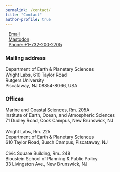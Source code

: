 ```yaml
---
permalink: /contact/
title: "Contact"
author-profile: true
---
```


<div style="margin: 10px" itemscope itemtype="http://schema.org/Person">
<p>
  <a href="mailto:{{ author.email }}" class="author-social" target="_blank"><i class="fab fa-fw fa-mastodon"></i> Email</a> <br />
 <a href="{{ author.mastodon.url }}" class="author-social" target="_blank"><i class="fab fa-fw fa-twitter"></i> Mastodon</a> <br />
<a class="author-social" href="tel:+17322002705"><i class="fa fa-fw fa-phone-square"></i> Phone: +1-732-200-2705</a>
</p>
</div>


### Mailing address

Department of Earth & Planetary Sciences  
Wright Labs, 610 Taylor Road  
Rutgers University  
Piscataway, NJ 08854-8066, USA

### Offices 

Marine and Coastal Sciences, Rm. 205A  
Institute of Earth, Ocean, and Atmospheric Sciences   
71 Dudley Road, Cook Campus, New Brunswick, NJ  
&nbsp;  
Wright Labs, Rm. 225  
Department of Earth & Planetary Sciences  
610 Taylor Road, Busch Campus, Piscataway, NJ  
&nbsp;  
Civic Square Building, Rm. 248  
Bloustein School of Planning & Public Policy  
33 Livingston Ave., New Brunswick, NJ
